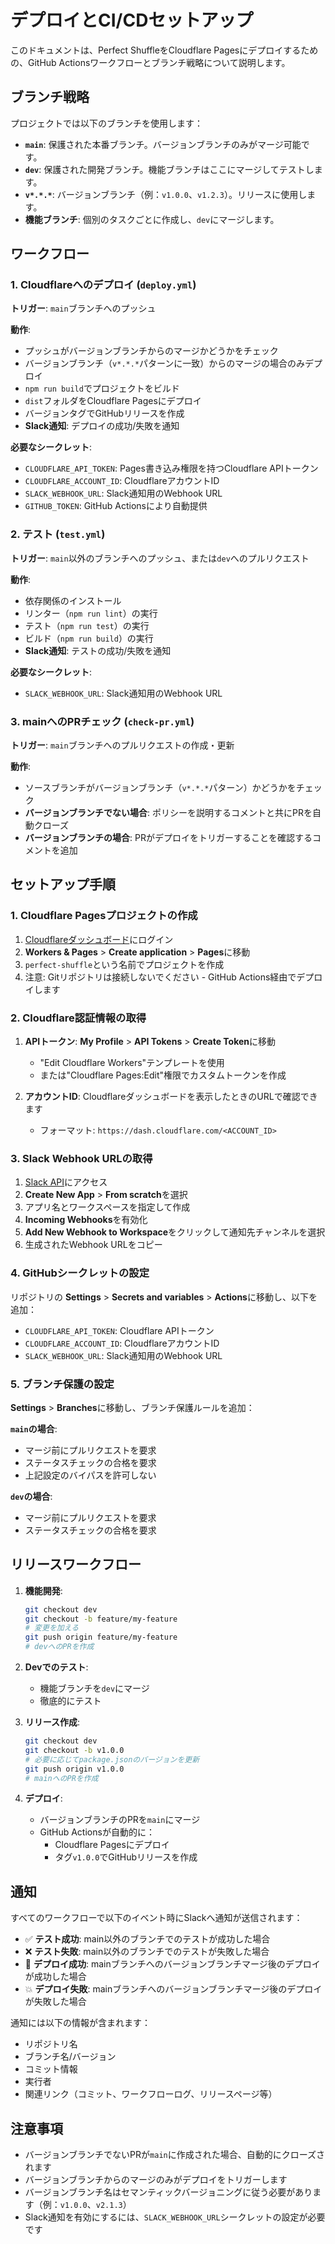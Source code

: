 # デプロイとCI/CDセットアップ

このドキュメントは、Perfect ShuffleをCloudflare Pagesにデプロイするための、GitHub Actionsワークフローとブランチ戦略について説明します。

## ブランチ戦略

プロジェクトでは以下のブランチを使用します：

- **`main`**: 保護された本番ブランチ。バージョンブランチのみがマージ可能です。
- **`dev`**: 保護された開発ブランチ。機能ブランチはここにマージしてテストします。
- **`v*.*.*`**: バージョンブランチ（例：`v1.0.0`、`v1.2.3`）。リリースに使用します。
- **機能ブランチ**: 個別のタスクごとに作成し、`dev`にマージします。

## ワークフロー

### 1. Cloudflareへのデプロイ (`deploy.yml`)

**トリガー**: `main`ブランチへのプッシュ

**動作**:
- プッシュがバージョンブランチからのマージかどうかをチェック
- バージョンブランチ（`v*.*.*`パターンに一致）からのマージの場合のみデプロイ
- `npm run build`でプロジェクトをビルド
- `dist`フォルダをCloudflare Pagesにデプロイ
- バージョンタグでGitHubリリースを作成
- **Slack通知**: デプロイの成功/失敗を通知

**必要なシークレット**:
- `CLOUDFLARE_API_TOKEN`: Pages書き込み権限を持つCloudflare APIトークン
- `CLOUDFLARE_ACCOUNT_ID`: CloudflareアカウントID
- `SLACK_WEBHOOK_URL`: Slack通知用のWebhook URL
- `GITHUB_TOKEN`: GitHub Actionsにより自動提供

### 2. テスト (`test.yml`)

**トリガー**: `main`以外のブランチへのプッシュ、または`dev`へのプルリクエスト

**動作**:
- 依存関係のインストール
- リンター（`npm run lint`）の実行
- テスト（`npm run test`）の実行
- ビルド（`npm run build`）の実行
- **Slack通知**: テストの成功/失敗を通知

**必要なシークレット**:
- `SLACK_WEBHOOK_URL`: Slack通知用のWebhook URL

### 3. mainへのPRチェック (`check-pr.yml`)

**トリガー**: `main`ブランチへのプルリクエストの作成・更新

**動作**:
- ソースブランチがバージョンブランチ（`v*.*.*`パターン）かどうかをチェック
- **バージョンブランチでない場合**: ポリシーを説明するコメントと共にPRを自動クローズ
- **バージョンブランチの場合**: PRがデプロイをトリガーすることを確認するコメントを追加

## セットアップ手順

### 1. Cloudflare Pagesプロジェクトの作成

1. [Cloudflareダッシュボード](https://dash.cloudflare.com/)にログイン
2. **Workers & Pages** > **Create application** > **Pages**に移動
3. `perfect-shuffle`という名前でプロジェクトを作成
4. 注意: Gitリポジトリは接続しないでください - GitHub Actions経由でデプロイします

### 2. Cloudflare認証情報の取得

1. **APIトークン**: **My Profile** > **API Tokens** > **Create Token**に移動
   - "Edit Cloudflare Workers"テンプレートを使用
   - または"Cloudflare Pages:Edit"権限でカスタムトークンを作成

2. **アカウントID**: Cloudflareダッシュボードを表示したときのURLで確認できます
   - フォーマット: `https://dash.cloudflare.com/<ACCOUNT_ID>`

### 3. Slack Webhook URLの取得

1. [Slack API](https://api.slack.com/apps)にアクセス
2. **Create New App** > **From scratch**を選択
3. アプリ名とワークスペースを指定して作成
4. **Incoming Webhooks**を有効化
5. **Add New Webhook to Workspace**をクリックして通知先チャンネルを選択
6. 生成されたWebhook URLをコピー

### 4. GitHubシークレットの設定

リポジトリの **Settings** > **Secrets and variables** > **Actions**に移動し、以下を追加：

- `CLOUDFLARE_API_TOKEN`: Cloudflare APIトークン
- `CLOUDFLARE_ACCOUNT_ID`: CloudflareアカウントID
- `SLACK_WEBHOOK_URL`: Slack通知用のWebhook URL

### 5. ブランチ保護の設定

**Settings** > **Branches**に移動し、ブランチ保護ルールを追加：

**`main`の場合**:
- マージ前にプルリクエストを要求
- ステータスチェックの合格を要求
- 上記設定のバイパスを許可しない

**`dev`の場合**:
- マージ前にプルリクエストを要求
- ステータスチェックの合格を要求

## リリースワークフロー

1. **機能開発**:
   ```bash
   git checkout dev
   git checkout -b feature/my-feature
   # 変更を加える
   git push origin feature/my-feature
   # devへのPRを作成
   ```

2. **Devでのテスト**:
   - 機能ブランチを`dev`にマージ
   - 徹底的にテスト

3. **リリース作成**:
   ```bash
   git checkout dev
   git checkout -b v1.0.0
   # 必要に応じてpackage.jsonのバージョンを更新
   git push origin v1.0.0
   # mainへのPRを作成
   ```

4. **デプロイ**:
   - バージョンブランチのPRを`main`にマージ
   - GitHub Actionsが自動的に：
     - Cloudflare Pagesにデプロイ
     - タグ`v1.0.0`でGitHubリリースを作成

## 通知

すべてのワークフローで以下のイベント時にSlackへ通知が送信されます：

- ✅ **テスト成功**: main以外のブランチでのテストが成功した場合
- ❌ **テスト失敗**: main以外のブランチでのテストが失敗した場合
- 🚀 **デプロイ成功**: mainブランチへのバージョンブランチマージ後のデプロイが成功した場合
- 💥 **デプロイ失敗**: mainブランチへのバージョンブランチマージ後のデプロイが失敗した場合

通知には以下の情報が含まれます：
- リポジトリ名
- ブランチ名/バージョン
- コミット情報
- 実行者
- 関連リンク（コミット、ワークフローログ、リリースページ等）

## 注意事項

- バージョンブランチでないPRが`main`に作成された場合、自動的にクローズされます
- バージョンブランチからのマージのみがデプロイをトリガーします
- バージョンブランチ名はセマンティックバージョニングに従う必要があります（例：`v1.0.0`、`v2.1.3`）
- Slack通知を有効にするには、`SLACK_WEBHOOK_URL`シークレットの設定が必要です

